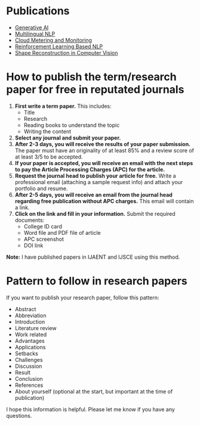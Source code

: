 

# Publications

* [Generative AI](https://www.ijaent.org/portfolio-item/G04740710723/)
* [Multilingual NLP](https://www.ijaent.org/portfolio-item/E41190612523/)
* [Cloud Metering and Monitoring](https://www.ijaent.org/portfolio-item/I04750910923/)
* [Reinforcement Learning Based NLP](https://www.ijsce.org/portfolio-item/J047610101023/)
* [Shape Reconstruction in Computer Vision](https://www.ijsce.org/portfolio-item/E36181113523/)

# How to publish the term/research paper for free in reputated journals

1. **First write a term paper.** This includes:
    * Title
    * Research
    * Reading books to understand the topic
    * Writing the content
2. **Select any journal and submit your paper.**
3. **After 2-3 days, you will receive the results of your paper submission.** The paper must have an originality of at least 85% and a review score of at least 3/5 to be accepted.
4. **If your paper is accepted, you will receive an email with the next steps to pay the Article Processing Charges (APC) for the article.**
5. **Request the journal head to publish your article for free.** Write a professional email (attaching a sample request info) and attach your portfolio and resume.
6. **After 2-5 days, you will receive an email from the journal head regarding free publication without APC charges.** This email will contain a link.
7. **Click on the link and fill in your information.** Submit the required documents:
    * College ID card
    * Word file and PDF file of article
    * APC screenshot
    * DOI link

**Note:** I have published papers in IJAENT and IJSCE using this method.

# Pattern to follow in research papers

If you want to publish your research paper, follow this pattern:

* Abstract
* Abbreviation
* Introduction
* Literature review
* Work related
* Advantages
* Applications
* Setbacks
* Challenges
* Discussion
* Result
* Conclusion
* References
* About yourself (optional at the start, but important at the time of publication)

I hope this information is helpful. Please let me know if you have any questions.
